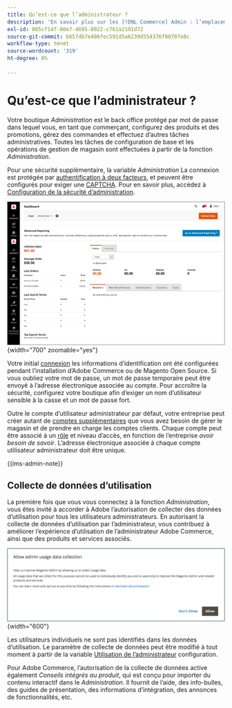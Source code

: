 ```yaml
---
title: Qu’est-ce que l’administrateur ?
description: 'En savoir plus sur les [!DNL Commerce] Admin : l’emplacement où les commerçants configurent des produits et des promotions, gèrent des commandes et effectuent d’autres tâches administratives.'
exl-id: 065cf14f-80e7-4695-8922-c761a2191d72
source-git-commit: b657db7e486fec591d5a6239d554376f00707e8c
workflow-type: tm+mt
source-wordcount: '319'
ht-degree: 0%

---
```


# Qu’est-ce que l’administrateur ?

Votre boutique _Administration_ est le back office protégé par mot de passe dans lequel vous, en tant que commerçant, configurez des produits et des promotions, gérez des commandes et effectuez d’autres tâches administratives. Toutes les tâches de configuration de base et les opérations de gestion de magasin sont effectuées à partir de la fonction _Administration_.

Pour une sécurité supplémentaire, la variable _Administration_ La connexion est protégée par [authentification à deux facteurs](../systems/security-two-factor-authentication.md), et peuvent être configurés pour exiger une [CAPTCHA](../systems/security-captcha.md). Pour en savoir plus, accédez à [Configuration de la sécurité d’administration](../systems/security-admin.md).

![Barre latérale et tableau de bord de l’administrateur](./assets/admin-dashboard.png){width="700" zoomable="yes"}

Votre initial [connexion](admin-signin.md) les informations d’identification ont été configurées pendant l’installation d’Adobe Commerce ou de Magento Open Source. Si vous oubliez votre mot de passe, un mot de passe temporaire peut être envoyé à l’adresse électronique associée au compte. Pour accroître la sécurité, configurez votre boutique afin d’exiger un nom d’utilisateur sensible à la casse et un mot de passe fort.

Outre le compte d’utilisateur administrateur par défaut, votre entreprise peut créer autant de [comptes supplémentaires](../systems/permissions-users-all.md) que vous avez besoin de gérer le magasin et de prendre en charge les comptes clients. Chaque compte peut être associé à un [rôle](../systems/permissions-user-roles.md) et niveau d’accès, en fonction de l’entreprise _avoir besoin de savoir_. L’adresse électronique associée à chaque compte utilisateur administrateur doit être unique.

{{ims-admin-note}}

## Collecte de données d’utilisation

La première fois que vous vous connectez à la fonction _Administration_, vous êtes invité à accorder à Adobe l’autorisation de collecter des données d’utilisation pour tous les utilisateurs administrateurs. En autorisant la collecte de données d’utilisation par l’administrateur, vous contribuez à améliorer l’expérience d’utilisation de l’administrateur Adobe Commerce, ainsi que des produits et services associés.

![Autorisation de la collecte des données d’utilisation des administrateurs](./assets/admin-usage-data.png){width="600"}

Les utilisateurs individuels ne sont pas identifiés dans les données d’utilisation. Le paramètre de collecte de données peut être modifié à tout moment à partir de la variable [Utilisation de l’administrateur](../configuration-reference/advanced/admin.md#admin-usage) configuration.

Pour Adobe Commerce, l’autorisation de la collecte de données active également _Conseils intégrés au produit_, qui est conçu pour importer du contenu interactif dans le _Administration_. Il fournit de l’aide, des info-bulles, des guides de présentation, des informations d’intégration, des annonces de fonctionnalités, etc.
